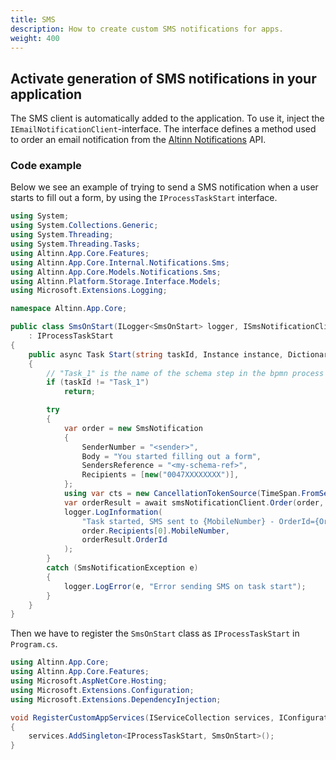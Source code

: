 ```yaml
---
title: SMS
description: How to create custom SMS notifications for apps.
weight: 400
---
```


## Activate generation of SMS notifications in your application

The SMS client is automatically added to the application. To use it, inject the `IEmailNotificationClient`-interface. 
The interface defines a method used to order an email notification from the [Altinn Notifications](https://github.com/Altinn/altinn-notifications) API.

### Code example

Below we see an example of trying to send a SMS notification when a user starts to fill out a form, by using the `IProcessTaskStart` interface.

```csharp file=SmsOnStart.cs
using System;
using System.Collections.Generic;
using System.Threading;
using System.Threading.Tasks;
using Altinn.App.Core.Features;
using Altinn.App.Core.Internal.Notifications.Sms;
using Altinn.App.Core.Models.Notifications.Sms;
using Altinn.Platform.Storage.Interface.Models;
using Microsoft.Extensions.Logging;

namespace Altinn.App.Core;

public class SmsOnStart(ILogger<SmsOnStart> logger, ISmsNotificationClient smsNotificationClient)
    : IProcessTaskStart
{
    public async Task Start(string taskId, Instance instance, Dictionary<string, string> prefill)
    {
        // "Task_1" is the name of the schema step in the bpmn process
        if (taskId != "Task_1")
            return;

        try
        {
            var order = new SmsNotification
            {
                SenderNumber = "<sender>",
                Body = "You started filling out a form",
                SendersReference = "<my-schema-ref>",
                Recipients = [new("0047XXXXXXXX")],
            };
            using var cts = new CancellationTokenSource(TimeSpan.FromSeconds(10));
            var orderResult = await smsNotificationClient.Order(order, default);
            logger.LogInformation(
                "Task started, SMS sent to {MobileNumber} - OrderId={OrderId}",
                order.Recipients[0].MobileNumber,
                orderResult.OrderId
            );
        }
        catch (SmsNotificationException e)
        {
            logger.LogError(e, "Error sending SMS on task start");
        }
    }
}
```

Then we have to register the `SmsOnStart` class as `IProcessTaskStart` in `Program.cs`.

```csharp file=Program.cs
using Altinn.App.Core;
using Altinn.App.Core.Features;
using Microsoft.AspNetCore.Hosting;
using Microsoft.Extensions.Configuration;
using Microsoft.Extensions.DependencyInjection;

void RegisterCustomAppServices(IServiceCollection services, IConfiguration config, IWebHostEnvironment env)
{
    services.AddSingleton<IProcessTaskStart, SmsOnStart>();
}
```
